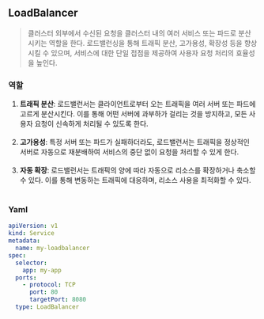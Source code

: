 ## LoadBalancer

> 클러스터 외부에서 수신된 요청을 클러스터 내의 여러 서비스 또는 파드로 분산시키는 역할을 한다. 로드밸런싱을 통해 트래픽 분산, 고가용성, 확장성 등을 향상시킬 수 있으며, 서비스에 대한 단일 접점을 제공하여 사용자 요청 처리의 효율성을 높인다.
 

### 역할

1. **트래픽 분산**: 로드밸런서는 클라이언트로부터 오는 트래픽을 여러 서버 또는 파드에 고르게 분산시킨다. 이를 통해 어떤 서버에 과부하가 걸리는 것을 방지하고, 모든 사용자 요청이 신속하게 처리될 수 있도록 한다.<br><br>
1. **고가용성**: 특정 서버 또는 파드가 실패하더라도, 로드밸런서는 트래픽을 정상적인 서버로 자동으로 재분배하여 서비스의 중단 없이 요청을 처리할 수 있게 한다.<br><br>
1. **자동 확장**: 로드밸런서는 트래픽의 양에 따라 자동으로 리소스를 확장하거나 축소할 수 있다. 이를 통해 변동하는 트래픽에 대응하며, 리소스 사용을 최적화할 수 있다.<br><br>

### Yaml

```yaml
apiVersion: v1
kind: Service
metadata:
  name: my-loadbalancer
spec:
  selector:
    app: my-app
  ports:
    - protocol: TCP
      port: 80
      targetPort: 8080
  type: LoadBalancer
```